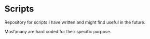 Scripts
=======
Repository for scripts I have written and might find useful in the future.

Most\many are hard coded for their specific purpose.
